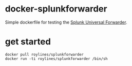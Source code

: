 # docker-splunkforwarder
Simple dockerfile for testing the [Splunk Universal Forwarder](http://www.splunk.com/en_us/download/universal-forwarder.html).

# get started 
```
docker pull roylines/splunkforwarder
docker run -ti roylines/splunkforwarder /bin/sh
```
